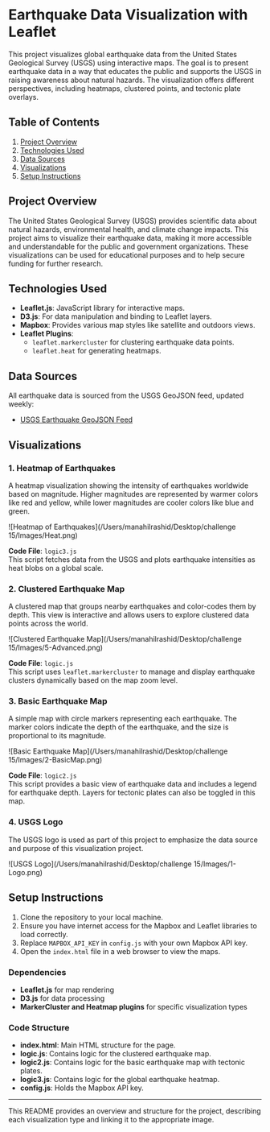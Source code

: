 # Earthquake Data Visualization with Leaflet

This project visualizes global earthquake data from the United States Geological Survey (USGS) using interactive maps. The goal is to present earthquake data in a way that educates the public and supports the USGS in raising awareness about natural hazards. The visualization offers different perspectives, including heatmaps, clustered points, and tectonic plate overlays.

## Table of Contents

1. [Project Overview](#project-overview)
2. [Technologies Used](#technologies-used)
3. [Data Sources](#data-sources)
4. [Visualizations](#visualizations)
5. [Setup Instructions](#setup-instructions)

## Project Overview

The United States Geological Survey (USGS) provides scientific data about natural hazards, environmental health, and climate change impacts. This project aims to visualize their earthquake data, making it more accessible and understandable for the public and government organizations. These visualizations can be used for educational purposes and to help secure funding for further research.

## Technologies Used

- **Leaflet.js**: JavaScript library for interactive maps.
- **D3.js**: For data manipulation and binding to Leaflet layers.
- **Mapbox**: Provides various map styles like satellite and outdoors views.
- **Leaflet Plugins**: 
  - `leaflet.markercluster` for clustering earthquake data points.
  - `leaflet.heat` for generating heatmaps.

## Data Sources

All earthquake data is sourced from the USGS GeoJSON feed, updated weekly:
- [USGS Earthquake GeoJSON Feed](https://earthquake.usgs.gov/earthquakes/feed/v1.0/summary/all_week.geojson)

## Visualizations

### 1. Heatmap of Earthquakes
A heatmap visualization showing the intensity of earthquakes worldwide based on magnitude. Higher magnitudes are represented by warmer colors like red and yellow, while lower magnitudes are cooler colors like blue and green.

![Heatmap of Earthquakes](/Users/manahilrashid/Desktop/challenge 15/Images/Heat.png)

**Code File**: `logic3.js`  
This script fetches data from the USGS and plots earthquake intensities as heat blobs on a global scale.

### 2. Clustered Earthquake Map
A clustered map that groups nearby earthquakes and color-codes them by depth. This view is interactive and allows users to explore clustered data points across the world.

![Clustered Earthquake Map](/Users/manahilrashid/Desktop/challenge 15/Images/5-Advanced.png)

**Code File**: `logic.js`  
This script uses `leaflet.markercluster` to manage and display earthquake clusters dynamically based on the map zoom level.

### 3. Basic Earthquake Map
A simple map with circle markers representing each earthquake. The marker colors indicate the depth of the earthquake, and the size is proportional to its magnitude.

![Basic Earthquake Map](/Users/manahilrashid/Desktop/challenge 15/Images/2-BasicMap.png)

**Code File**: `logic2.js`  
This script provides a basic view of earthquake data and includes a legend for earthquake depth. Layers for tectonic plates can also be toggled in this map.

### 4. USGS Logo
The USGS logo is used as part of this project to emphasize the data source and purpose of this visualization project.

![USGS Logo](/Users/manahilrashid/Desktop/challenge 15/Images/1-Logo.png)

## Setup Instructions

1. Clone the repository to your local machine.
2. Ensure you have internet access for the Mapbox and Leaflet libraries to load correctly.
3. Replace `MAPBOX_API_KEY` in `config.js` with your own Mapbox API key.
4. Open the `index.html` file in a web browser to view the maps.

### Dependencies

- **Leaflet.js** for map rendering
- **D3.js** for data processing
- **MarkerCluster and Heatmap plugins** for specific visualization types

### Code Structure

- **index.html**: Main HTML structure for the page.
- **logic.js**: Contains logic for the clustered earthquake map.
- **logic2.js**: Contains logic for the basic earthquake map with tectonic plates.
- **logic3.js**: Contains logic for the global earthquake heatmap.
- **config.js**: Holds the Mapbox API key.

---

This README provides an overview and structure for the project, describing each visualization type and linking it to the appropriate image.

